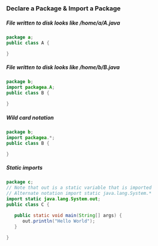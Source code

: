 ### Declare a Package & Import a Package

##### File written to disk looks like /home/a/A.java
```java
package a;
public class A {

}
```

##### File written to disk looks like /home/b/B.java
```java
package b;
import packagea.A;
public class B {

}
```

##### Wild card notation
```java
package b;
import packagea.*;
public class B {

}
```

##### Static imports
```java
package c;
// Note that out is a static variable that is imported
// Alternate notation import static java.lang.System.*
import static java.lang.System.out;
public class C {

   public static void main(String[] args) {
      out.println("Hello World");
   } 
   
}
```
```
